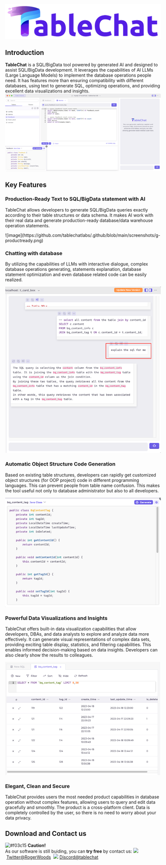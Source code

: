 ![image](https://github.com/tablechatlabs/.github/blob/main/screenshots/logo-full.png)

## Introduction
**TableChat** is a SQL/BigData tool powered by generated  AI and designed to assist SQL/BigData development. It leverages the capabilities of AI  LLMs (Large Language Models) to implement the database operations people need. It has features more than ensuring compatibility with different databases,  using text to generate SQL, optimizing operations, and providing excellent data visualizations and insights.
![image](https://github.com/tablechatlabs/.github/blob/main/screenshots/intro.png)

## Key Features
### Production-Ready Text to SQL/BigData statement with AI
TableChat  allows developers to generate SQL/BigData queries exactly according to their table structures or data schema. It makes AI work with their real data and generate production-ready database/data warehouse operation statements. 
<div>
![image](https://github.com/tablechatlabs/.github/blob/main/screenshots/g-productready.png)
</div>
  
### Chatting with database
By utilizing the capabilities of LLMs with interactive dialogue,  complex database operations generating, statements explanation, database statement optimization and even database related code can be easily realized.

<p align="center">
<img src="https://github.com/tablechatlabs/.github/blob/main/screenshots/g-chatting.png" />
</p>

### Automatic Object Structure Code Generation
Based on existing table structures, developers can rapidly get customized object structures (for OOP project) code in different programming languages. This can prevent people from table name confusion. This makes the tool useful not only to database administrator but also to all developers.
<p align="center">
<img src="https://github.com/tablechatlabs/.github/blob/main/screenshots/g-codegenerate.png" />
</p>

### Powerful Data Visualizations and Insights
TableChat offers built-in data visualization capabilities that allow developers, DBAs, and data analysts to explore and analyze data more effectively. It  can generate visual representations of complex data sets,  providing exciting table display, statistics, and filtering capabilities. This enables informed decision-making based on data insights. Developers can also clearly show the results to colleagues. 
<p align="center">
<img src="https://github.com/tablechatlabs/.github/blob/main/screenshots/g-visualization.png" />
</p>


### Elegant, Clean and Secure 
TableChat provides users the most needed product capabilities in database operation without complex features,  allowing users to query and edit data gracefully and smoothly. The product is a cross-platform client. Data is completely controlled by the user, so there is no need to worry about your data privacy.


## Download and Contact us
![#f03c15](https://placehold.co/15x15/f03c15/f03c15.png) **Caution!** <br>
As our software is still buiding, you can **try free** by contact us:&nbsp;<img src="https://user-images.githubusercontent.com/4312068/282979400-f29cb9f4-9779-41e0-b082-100edfe1e891.png">&nbsp;[Twitter@RogerWoods](https://twitter.com/roger_woods_go)  &nbsp;<img src="https://user-images.githubusercontent.com/4312068/283023545-113ecfec-4c65-4c32-9a07-e816cf062207.png">&nbsp;[Discord@tablechat](https://discord.gg/6nhCmcNMhd) 
<br>
